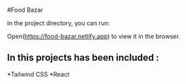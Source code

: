 #Food Bazar


In the project directory, you can run:

Open(https://food-bazar.netlify.app) to view it in the browser.

## In this projects has been included :

*Tailwind CSS
*React
